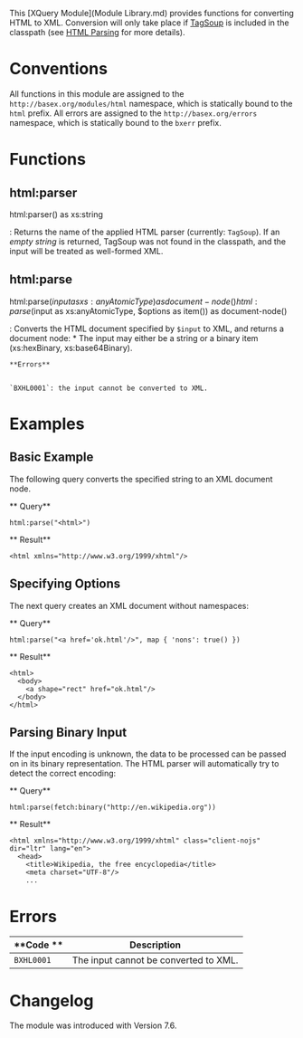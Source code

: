  


 
This [XQuery Module](Module Library.md) provides functions for converting HTML to XML. Conversion will only take place if [TagSoup](http://home.ccil.org/~cowan/XML/tagsoup/) is included in the classpath (see [HTML Parsing](Parsers.md#htmlparser) for more details). 

 
# Conventions

All functions in this module are assigned to the `http://basex.org/modules/html` namespace, which is statically bound to the `html` prefix. All errors are assigned to the `http://basex.org/errors` namespace, which is statically bound to the `bxerr` prefix. 

 
# Functions

## html:parser

html:parser() as xs:string

:   Returns the name of the applied HTML parser (currently: `TagSoup`). If an _empty string_ is returned, TagSoup was not found in the classpath, and the input will be treated as well-formed XML. 


## html:parse

html:parse($input as xs:anyAtomicType) as document-node()
html:parse($input as xs:anyAtomicType, $options as item()) as document-node()

:   Converts the HTML document specified by `$input` to XML, and returns a document node:  * The input may either be a string or a binary item (xs:hexBinary, xs:base64Binary). 

    **Errors**


    `BXHL0001`: the input cannot be converted to XML. 

 
# Examples

## Basic Example

The following query converts the specified string to an XML document node. 

** Query**


    html:parse("<html>")

** Result**


    <html xmlns="http://www.w3.org/1999/xhtml"/>


## Specifying Options

The next query creates an XML document without namespaces: 

** Query**


    html:parse("<a href='ok.html'/>", map { 'nons': true() })

** Result**


    <html>
      <body>
        <a shape="rect" href="ok.html"/>
      </body>
    </html>


## Parsing Binary Input

If the input encoding is unknown, the data to be processed can be passed on in its binary representation. The HTML parser will automatically try to detect the correct encoding: 

** Query**


    html:parse(fetch:binary("http://en.wikipedia.org"))

** Result**


    <html xmlns="http://www.w3.org/1999/xhtml" class="client-nojs" dir="ltr" lang="en">
      <head>
        <title>Wikipedia, the free encyclopedia</title>
        <meta charset="UTF-8"/>
        ...

 
# Errors

**Code ** | Description 
--------- | ------------
`BXHL0001` | The input cannot be converted to XML. 
 
# Changelog

The module was introduced with Version 7.6. 

